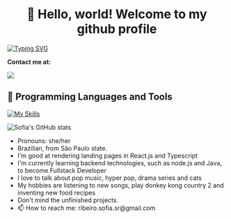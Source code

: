<h1 align="center">👋 Hello, world! Welcome to my github profile</h1>

[![Typing SVG](https://readme-typing-svg.demolab.com?font=Fira+Code&weight=500&pause=1000&color=5527F7&random=false&width=435&lines=Full+Stack+Web+Developer)](https://git.io/typing-svg)

<div id="badges">
<p><strong>Contact me at:</strong></p>
<a href="https://www.linkedin.com/in/sofia-ribeiro-deva/" target="_blank">
   <img src="https://img.shields.io/badge/LinkedIn-0077B5?style=for-the-badge&logo=linkedin&logoColor=0e76a8&color=black">
</a>
</div>

<h2>🤖 Programming Languages and Tools</h2>


[![My Skills](https://skillicons.dev/icons?i=js,bootstrap,vscode,linux,jest,react,figma,ubuntu,aws,express,nodejs,java,git,notion,npm,py,tailwind,ts&theme=light&perline=9)](https://skillicons.dev)


![Sofia's GitHub stats](https://github-readme-stats.vercel.app/api?username=ribeirosofia&show=prs_merged&show_icons=true&theme=dracula)

<!---![Top Langs](https://github-readme-stats.vercel.app/api/top-langs/?username=ribeirosofia&langs_count=4)--->

<ul>
  <li>Pronouns: she/her </li>
  <li>Brazilian, from São Paulo state.</li>
  <li>I'm good at rendering landing pages in React.js and Typescript</li>
  <li>I'm currently learning backend technologies, such as node.js and Java, to become Fullstack Developer</li>
  <li>I love to talk about pop music, hyper pop, drama series and cats</li>
  <li>My hobbies are listening to new songs, play donkey kong country 2 and inventing new food recipes</li>
  <li> Don't mind the unfinished projects.</li>
  <li>📫 How to reach me: ribeiro.sofia.sr@gmail.com</li>
</ul>

<!---
ribeirosofia/ribeirosofia is a ✨ special ✨ repository because its `README.md` (this file) appears on your GitHub profile.
You can click the Preview link to take a look at your changes.
--->
